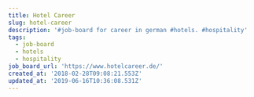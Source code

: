 ```yaml
---
title: Hotel Career
slug: hotel-career
description: '#job-board for career in german #hotels. #hospitality'
tags:
  - job-board
  - hotels
  - hospitality
job_board_url: 'https://www.hotelcareer.de/'
created_at: '2018-02-28T09:08:21.553Z'
updated_at: '2019-06-16T10:36:08.531Z'
---
```

